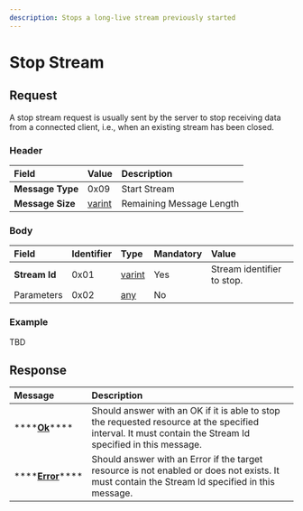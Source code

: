 ```yaml
---
description: Stops a long-live stream previously started
---
```


# Stop Stream

## Request

A stop stream request is usually sent by the server to stop receiving data from a connected client, i.e., when an existing stream has been closed.

### Header

| Field | Value | Description |
| :--- | :--- | :--- |
| **Message Type** | 0x09 | Start Stream |
| **Message Size** | [varint](../../definitions.md#varint) | Remaining Message Length |

### Body

| Field | Identifier | Type | Mandatory | Value |
| :--- | :--- | :--- | :--- | :--- |
| **Stream Id** | 0x01 | [varint](../../definitions.md#varint) | Yes | Stream identifier to stop. |
| Parameters | 0x02 | [any](../../definitions.md#any) | No |  |

### Example 

TBD

## Response

| Message | Description |
| :--- | :--- |
| \*\*\*\*[**Ok**](../ok.md)\*\*\*\* | Should answer with an OK if it is able to stop the requested resource at the specified interval. It must contain the Stream Id specified in this message. |
| \*\*\*\*[**Error**](../error.md)\*\*\*\* | Should answer with an Error if the target resource is not enabled or does not exists. It must contain the Stream Id specified in this message. |

